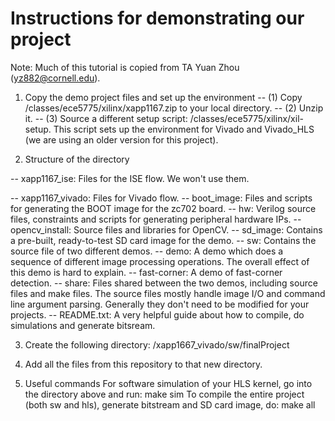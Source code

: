 # Instructions for demonstrating our project

Note: Much of this tutorial is copied from TA Yuan Zhou (yz882@cornell.edu).

1. Copy the demo project files and set up the environment
  -- (1) Copy /classes/ece5775/xilinx/xapp1167.zip to your local directory. 
  -- (2) Unzip it. 
  -- (3) Source a different setup script: /classes/ece5775/xilinx/xil-setup.
  This script sets up the environment for Vivado and Vivado_HLS (we are using an older version for this project). 

2. Structure of the directory

  -- xapp1167_ise: Files for the ISE flow. We won't use them. 
  
  -- xapp1167_vivado: Files for Vivado flow. 
       -- boot_image: Files and scripts for generating the BOOT image for the zc702 board. 
       -- hw: Verilog source files, constraints and scripts for generating peripheral hardware IPs. 
       -- opencv_install: Source files and libraries for OpenCV. 
       -- sd_image: Contains a pre-built, ready-to-test SD card image for the demo.
       -- sw: Contains the source file of two different demos. 
            -- demo: A demo which does a sequence of different image processing operations.
               The overall effect of this demo is hard to explain. 
            -- fast-corner: A demo of fast-corner detection. 
            -- share: Files shared between the two demos, including source files and make files.
               The source files mostly handle image I/O and command line argument parsing.
               Generally they don't need to be modified for your projects. 
            -- README.txt: A very helpful guide about how to compile, do simulations and generate bitsream. 

3. Create the following directory:
/xapp1667_vivado/sw/finalProject

4. Add all the files from this repository to that new directory.

5. Useful commands
For software simulation of your HLS kernel, go into the directory above and run:
  make sim
To compile the entire project (both sw and hls), generate bitstream and SD card image, do:
  make all


